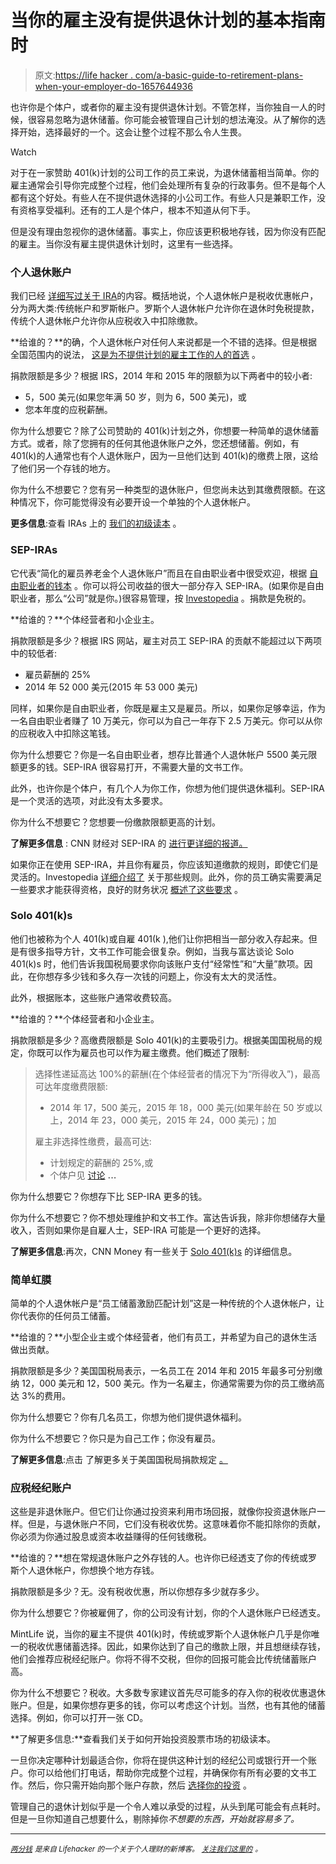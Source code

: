 # 当你的雇主没有提供退休计划的基本指南时

> 原文:[https://life hacker . com/a-basic-guide-to-retirement-plans-when-your-employer-do-1657644936](https://lifehacker.com/a-basic-guide-to-retirement-plans-when-your-employer-do-1657644936)

也许你是个体户，或者你的雇主没有提供退休计划。不管怎样，当你独自一人的时候，很容易忽略为退休储蓄。你可能会被管理自己计划的想法淹没。从了解你的选择开始，选择最好的一个。这会让整个过程不那么令人生畏。

Watch

对于在一家赞助 401(k)计划的公司工作的员工来说，为退休储蓄相当简单。你的雇主通常会引导你完成整个过程，他们会处理所有复杂的行政事务。但不是每个人都有这个好处。有些人在不提供退休选择的小公司工作。有些人只是兼职工作，没有资格享受福利。还有的工人是个体户，根本不知道从何下手。

但是没有理由忽视你的退休储蓄。事实上，你应该更积极地存钱，因为你没有匹配的雇主。当你没有雇主提供退休计划时，这里有一些选择。

### 个人退休账户

我们已经 [详细写过关于 IRA](https://lifehacker.com/a-beginner-s-guide-to-opening-an-ira-1607498930)的内容。概括地说，个人退休帐户是税收优惠帐户，分为两大类:传统帐户和罗斯帐户。罗斯个人退休帐户允许你在退休时免税提款，传统个人退休帐户允许你从应税收入中扣除缴款。

**给谁的？**的确，个人退休帐户对任何人来说都是一个不错的选择。但是根据全国范围内的说法， [这是为不提供计划的雇主工作的人的首选](http://www.nationwide.com/401k-company-does-not-offer-plan.jsp) 。

捐款限额是多少？根据 IRS，2014 年和 2015 年的限额为以下两者中的较小者:

*   5，500 美元(如果您年满 50 岁，则为 6，500 美元)，或
*   您本年度的应税薪酬。

你为什么想要它？除了公司赞助的 401(k)计划之外，你想要一种简单的退休储蓄方式。或者，除了您拥有的任何其他退休账户之外，您还想储蓄。例如，有 401(k)的人通常也有个人退休账户，因为一旦他们达到 401(k)的缴费上限，这给了他们另一个存钱的地方。

你为什么不想要它？您有另一种类型的退休账户，但您尚未达到其缴费限额。在这种情况下，你可能觉得没有必要开设一个单独的个人退休帐户。

**更多信息**:查看 IRAs 上的 [我们的初级读本](https://lifehacker.com/a-beginner-s-guide-to-opening-an-ira-1607498930) 。

### SEP-IRAs

它代表“简化的雇员养老金个人退休账户”而且在自由职业者中很受欢迎，根据 [自由职业者的钱本](http://www.amazon.com/Money-Book-Freelancers-Part-Timers-Self-Employed/dp/0307453669?asc_campaign=InlineText&asc_refurl=https://lifehacker.com/a-basic-guide-to-retirement-plans-when-your-employer-do-1657644936&asc_source=&tag=kinjalifehackerlink-20) 。你可以将公司收益的很大一部分存入 SEP-IRA。(如果你是自由职业者，那么“公司”就是你。)很容易管理，按 [Investopedia](http://www.investopedia.com/university/retirementplans/sepira/sepira1.asp) 。捐款是免税的。

**给谁的？**个体经营者和小企业主。

捐款限额是多少？根据 IRS 网站，雇主对员工 SEP-IRA 的贡献不能超过以下两项中的较低者:

*   雇员薪酬的 25%
*   2014 年 52 000 美元(2015 年 53 000 美元)

同样，如果你是自由职业者，你既是雇主又是雇员。所以，如果你足够幸运，作为一名自由职业者赚了 10 万美元，你可以为自己一年存下 2.5 万美元。你可以从你的应税收入中扣除这笔钱。

你为什么想要它？你是一名自由职业者，想存比普通个人退休帐户 5500 美元限额更多的钱。SEP-IRA 很容易打开，不需要大量的文书工作。

此外，也许你是个体户，有几个人为你工作，你想为他们提供退休福利。SEP-IRA 是一个灵活的选项，对此没有太多要求。

你为什么不想要它？您想要一份缴款限额更高的计划。

**了解更多信息** : CNN 财经对 SEP-IRA 的 [进行更详细的报道。](http://money.cnn.com/retirement/guide/selfemployment_sep_ira.moneymag/index.htm)

如果你正在使用 SEP-IRA，并且你有雇员，你应该知道缴款的规则，即使它们是灵活的。Investopedia [详细介绍了](http://www.investopedia.com/university/retirementplans/sepira/sepira2.asp) 关于那些规则。此外，你的员工确实需要满足一些要求才能获得资格，良好的财务状况 [概述了这些要求](http://www.goodfinancialcents.com/open-sep-ira-contribution-limits-and-rules/) 。

### Solo 401(k)s

他们也被称为个人 401(k)或自雇 401(k ),他们让你把相当一部分收入存起来。但是有很多指导方针，文书工作可能会很复杂。例如，当我与富达谈论 Solo 401(k)s 时，他们告诉我国税局要求你向该账户支付“经常性”和“大量”款项。因此，在你想存多少钱和多久存一次钱的问题上，你没有太大的灵活性。

此外，根据账本，这些账户通常收费较高。

**给谁的？**个体经营者和小企业主。

捐款限额是多少？高缴费限额是 Solo 401(k)的主要吸引力。根据美国国税局的规定，你既可以作为雇员也可以作为雇主缴费。他们概述了限制:

> 选择性递延高达 100%的薪酬(在个体经营者的情况下为“所得收入”)，最高可达年度缴费限额:
> 
> *   2014 年 17，500 美元，2015 年 18，000 美元(如果年龄在 50 岁或以上，2014 年 23，000 美元，2015 年 24，000 美元)；加
> 
> 雇主非选择性缴费，最高可达:
> 
> *   计划规定的薪酬的 25%,或
> *   个体户见 [讨论](http://www.irs.gov/Retirement-Plans/One-Participant-401(k)-Plans) **...**

你为什么想要它？你想存下比 SEP-IRA 更多的钱。

你为什么不想要它？你不想处理维护和文书工作。富达告诉我，除非你想储存大量收入，否则如果你是自雇人士，SEP-IRA 可能是一个更好的选择。

**了解更多信息**:再次，CNN Money 有一些关于 [Solo 401(k)s](http://money.cnn.com/retirement/guide/selfemployment_individual401k.moneymag/) 的详细信息。

### 简单虹膜

简单的个人退休帐户是“员工储蓄激励匹配计划”这是一种传统的个人退休帐户，让你代表你的任何员工储蓄。

**给谁的？**小型企业主或个体经营者，他们有员工，并希望为自己的退休生活做出贡献。

捐款限额是多少？美国国税局表示，一名员工在 2014 年和 2015 年最多可分别缴纳 12，000 美元和 12，500 美元。作为一名雇主，你通常需要为你的员工缴纳高达 3%的费用。

你为什么想要它？你有几名员工，你想为他们提供退休福利。

你为什么不想要它？你只是为自己工作；你没有雇员。

**了解更多信息**:点击 了解更多关于美国国税局捐款规定 [。](http://www.irs.gov/Retirement-Plans/Plan-Participant,-Employee/Retirement-Topics-SIMPLE-IRA-Contribution-Limits)

### 应税经纪账户

这些是非退休账户。但它们让你通过投资来利用市场回报，就像你投资退休账户一样。但是，与退休账户不同，它们没有税收优势。这意味着你不能扣除你的贡献，你必须为你通过股息或资本收益赚得的任何钱缴税。

**给谁的？**想在常规退休账户之外存钱的人。也许你已经透支了你的传统或罗斯个人退休帐户，你想换个地方存钱。

捐款限额是多少？无。没有税收优惠，所以你想存多少就存多少。

你为什么想要它？你被雇佣了，你的公司没有计划，你的个人退休账户已经透支。

MintLife 说，当你的雇主不提供 401(k)时，传统或罗斯个人退休帐户几乎是你唯一的税收优惠储蓄选择。因此，如果你达到了自己的缴款上限，并且想继续存钱，他们会推荐应税经纪账户。你将不得不交税，但你的回报可能会比传统储蓄账户高。

你为什么不想要它？税收。大多数专家建议首先尽可能多的存入你的税收优惠退休账户。但是，如果你想存更多的钱，你可以考虑这个计划。当然，也有其他的储蓄选择。例如，你可以打开一张 CD。

**了解更多信息:**查看我们关于如何开始投资股票市场的初级读本。

一旦你决定哪种计划最适合你，你将在提供这种计划的经纪公司或银行开一个账户。你可以给他们打电话，帮助你完成整个过程，并确保你有所有必要的文书工作。然后，你只需开始向那个账户存款，然后 [选择你的投资](https://lifehacker.com/how-to-pick-investments-for-your-retirement-account-1607484143) 。

管理自己的退休计划似乎是一个令人难以承受的过程，从头到尾可能会有点耗时。但是一旦你知道自己想要什么，剔除掉你*不想要的东西，开始就容易多了。*

* * *

[*<small>两分钱</small>*](http://twocents.lifehacker.com/) *<small>是来自 Lifehacker 的一个关于个人理财的新博客。</small>* [*<small>关注我们这里的</small>*](https://twitter.com/TwoCentsLH) *<small>。</small>*